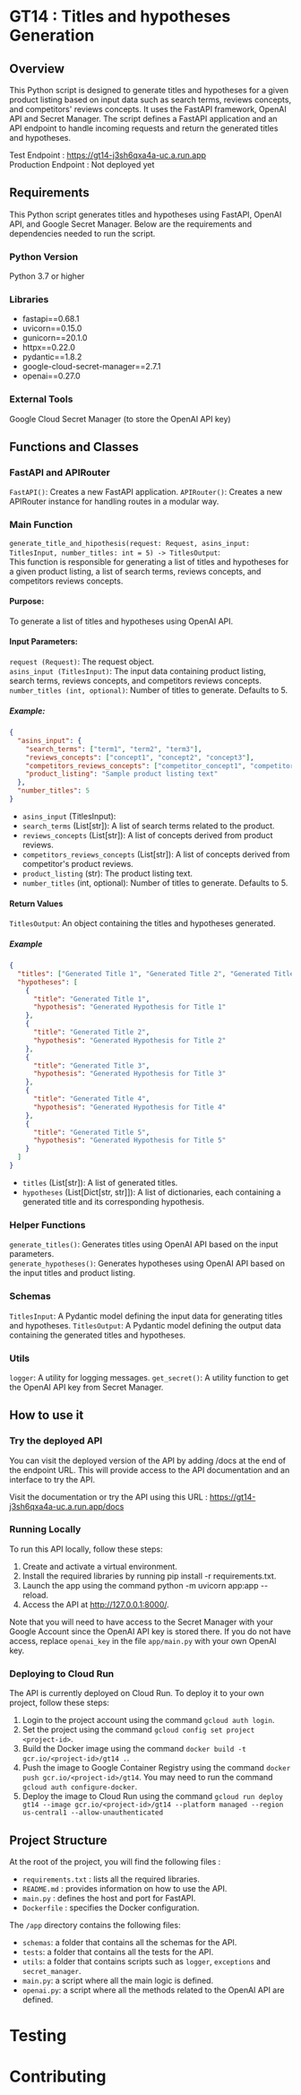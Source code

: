 # GT14 : Titles and hypotheses Generation

## Overview

This Python script is designed to generate titles and hypotheses for a given product listing based on input data such as search terms, reviews concepts, and competitors' reviews concepts. It uses the FastAPI framework, OpenAI API and Secret Manager. The script defines a FastAPI application and an API endpoint to handle incoming requests and return the generated titles and hypotheses.  

Test Endpoint : https://gt14-j3sh6qxa4a-uc.a.run.app  
Production Endpoint : Not deployed yet

## Requirements

This Python script generates titles and hypotheses using FastAPI, OpenAI API, and Google Secret Manager. Below are the requirements and dependencies needed to run the script.

### Python Version

Python 3.7 or higher

### Libraries
- fastapi==0.68.1
- uvicorn==0.15.0
- gunicorn==20.1.0
- httpx==0.22.0
- pydantic==1.8.2
- google-cloud-secret-manager==2.7.1
- openai==0.27.0

### External Tools

Google Cloud Secret Manager (to store the OpenAI API key)

## Functions and Classes

### FastAPI and APIRouter

`FastAPI()`: Creates a new FastAPI application.
`APIRouter()`: Creates a new APIRouter instance for handling routes in a modular way.

### Main Function

`generate_title_and_hipothesis(request: Request, asins_input: TitlesInput, number_titles: int = 5) -> TitlesOutput`:  
This function is responsible for generating a list of titles and hypotheses for a given product listing, a list of search terms, reviews concepts, and competitors reviews concepts.

#### Purpose:  

To generate a list of titles and hypotheses using OpenAI API.

#### Input Parameters:

`request (Request)`: The request object.  
`asins_input (TitlesInput)`: The input data containing product listing, search terms, reviews concepts, and competitors reviews concepts.  
`number_titles (int, optional)`: Number of titles to generate. Defaults to 5.

##### Example:
```json
{
  "asins_input": {
    "search_terms": ["term1", "term2", "term3"],
    "reviews_concepts": ["concept1", "concept2", "concept3"],
    "competitors_reviews_concepts": ["competitor_concept1", "competitor_concept2", "competitor_concept3"],
    "product_listing": "Sample product listing text"
  },
  "number_titles": 5
}
```

- `asins_input` (TitlesInput):  
- `search_terms` (List[str]): A list of search terms related to the product.  
- `reviews_concepts` (List[str]): A list of concepts derived from product reviews.  
- `competitors_reviews_concepts` (List[str]): A list of concepts derived from competitor's product reviews.  
- `product_listing` (str): The product listing text.  
- `number_titles` (int, optional): Number of titles to generate. Defaults to 5.  

#### Return Values

`TitlesOutput`: An object containing the titles and hypotheses generated.

##### Example

```json
{
  "titles": ["Generated Title 1", "Generated Title 2", "Generated Title 3", "Generated Title 4", "Generated Title 5"],
  "hypotheses": [
    {
      "title": "Generated Title 1",
      "hypothesis": "Generated Hypothesis for Title 1"
    },
    {
      "title": "Generated Title 2",
      "hypothesis": "Generated Hypothesis for Title 2"
    },
    {
      "title": "Generated Title 3",
      "hypothesis": "Generated Hypothesis for Title 3"
    },
    {
      "title": "Generated Title 4",
      "hypothesis": "Generated Hypothesis for Title 4"
    },
    {
      "title": "Generated Title 5",
      "hypothesis": "Generated Hypothesis for Title 5"
    }
  ]
}
```

- `titles` (List[str]): A list of generated titles.
- `hypotheses` (List[Dict[str, str]]): A list of dictionaries, each containing a generated title and its corresponding hypothesis.

### Helper Functions

`generate_titles()`: Generates titles using OpenAI API based on the input parameters.  
`generate_hypotheses()`: Generates hypotheses using OpenAI API based on the input titles and product listing.

### Schemas

`TitlesInput`: A Pydantic model defining the input data for generating titles and hypotheses.
`TitlesOutput`: A Pydantic model defining the output data containing the generated titles and hypotheses.

### Utils

`logger`: A utility for logging messages.
`get_secret()`: A utility function to get the OpenAI API key from Secret Manager.

## How to use it

### Try the deployed API

You can visit the deployed version of the API by adding /docs at the end of the endpoint URL. This will provide access to the API documentation and an interface to try the API.

Visit the documentation or try the API using this URL : https://gt14-j3sh6qxa4a-uc.a.run.app/docs

### Running Locally
To run this API locally, follow these steps:

1. Create and activate a virtual environment.
2. Install the required libraries by running pip install -r requirements.txt.
3. Launch the app using the command python -m uvicorn app:app --reload.
4. Access the API at http://127.0.0.1:8000/.  

Note that you will need to have access to the Secret Manager with your Google Account since the OpenAI API key is stored there. If you do not have access, replace `openai_key` in the file `app/main.py` with your own OpenAI key.

### Deploying to Cloud Run

The API is currently deployed on Cloud Run. To deploy it to your own project, follow these steps:  

1. Login to the project account using the command `gcloud auth login`.
2. Set the project using the command `gcloud config set project <project-id>`.
3. Build the Docker image using the command `docker build -t gcr.io/<project-id>/gt14 .`.
4. Push the image to Google Container Registry using the command `docker push gcr.io/<project-id>/gt14`. You may need to run the command `gcloud auth configure-docker`.
5. Deploy the image to Cloud Run using the command `gcloud run deploy gt14 --image gcr.io/<project-id>/gt14 --platform managed --region us-central1 --allow-unauthenticated`

## Project Structure 

At the root of the project, you will find the following files :
* `requirements.txt` : lists all the required libraries.
* `README.md` : provides information on how to use the API.
* `main.py` : defines the host and port for FastAPI.
* `Dockerfile` : specifies the Docker configuration.

The `/app` directory contains the following files:
* `schemas`: a folder that contains all the schemas for the API.
* `tests`: a folder that contains all the tests for the API.
* `utils`: a folder that contains scripts such as `logger`, `exceptions` and `secret_manager`.
* `main.py`: a script where all the main logic is defined.
* `openai.py`: a script where all the methods related to the OpenAI API are defined.

# Testing

# Contributing
